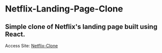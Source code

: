 # Netflix-Landing-Page-Clone
## Simple clone of Netflix's landing page built using React.

Access Site: [Netflix-Clone](https://hrushis-netflix-clone-549790.netlify.app/)
